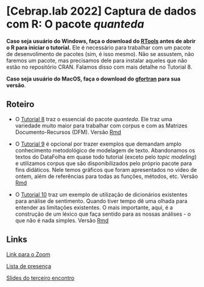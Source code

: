 # [Cebrap.lab 2022] Captura de dados com R: O pacote *quanteda*

**Caso seja usuário do Windows, faça o download do [RTools](https://cran.r-project.org/bin/windows/Rtools/) antes de abrir o R para iniciar o tutorial.** Ele é necessário para trabalhar com um pacote de desenvolimento de pacotes (sim, é isso mesmo). Não se assustem, não faremos um pacote, mas precisamos dele para instalar aqueles que não estão no repositório CRAN. Falamos disso com mais detalhe no Tutorial 8.

**Caso seja usuário do MacOS, faça o download do [gfortran](https://github.com/fxcoudert/gfortran-for-macOS/releases) para sua versão**.

## Roteiro

- O [Tutorial 8](https://github.com/thiagomeireles/cebraplab_captura_2022/blob/main/tutoriais/Tutorial_08.md) traz o essencial do pacote *quanteda*. Ele traz uma variedade muito maior para trabalhar com corpus e com as Matrizes Documento-Recursos (DFM). Versão [Rmd](https://github.com/thiagomeireles/cebraplab_captura_2022/blob/main/tutoriais/Tutorial_08.Rmd)

- O [Tutorial 9](https://github.com/thiagomeireles/cebraplab_captura_2022/blob/main/tutoriais/Tutorial_09.md) é opcional por trazer exemplos que demandam amplo conhecimento metodológico de modelagem de texto. Abandonamos os textos do DataFolha em quase todo tutorial (exceto pelo *topic modeling*) e utilizamos corpus que são disponibilizados pelo próprio pacote para fins didáticos. Nele temos gráficos que foram apresentados no vídeo de ontem, além de referências para todas as funções, métodos, etc. Versão [Rmd](https://github.com/thiagomeireles/cebraplab_captura_2022/blob/main/tutoriais/Tutorial_08.Rmd)

- O [Tutorial 10](https://github.com/thiagomeireles/cebraplab_captura_2022/blob/main/tutoriais/Tutorial_10.md) traz um exemplo de utilização de dicionários existentes para análise de sentimento. Quando tiver tempo dê uma olhada para entender as limitações existentes. O mais importante, aqui, é a construção de um léxico que faça sentido para as nossas análises - o que não é nada simples. Versão [Rmd](https://github.com/thiagomeireles/cebraplab_captura_2022/blob/main/tutoriais/Tutorial_10.Rmd)

## Links

[Link para o Zoom](https://us06web.zoom.us/j/84338551946?pwd=c2xESTdUaVdlS25URUQrOS9wQ3dFUT09)

[Lista de presença](https://docs.google.com/spreadsheets/d/1GafIearvoWGmK01mLFRWr5KLUWuwH54I7kyMT6qGN7k/edit#gid=764662017)

[Slides do terceiro encontro]()